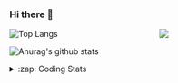 ### Hi there 👋

<!--
**tao8687/tao8687** is a ✨ _special_ ✨ repository because its `README.md` (this file) appears on your GitHub profile.

Here are some ideas to get you started:

- 🔭 I’m currently working on ...
- 🌱 I’m currently learning ...
- 👯 I’m looking to collaborate on ...
- 🤔 I’m looking for help with ...
- 💬 Ask me about ...
- 📫 How to reach me: ...
- 😄 Pronouns: ...
- ⚡ Fun fact: ...
-->

<img align='right' src="https://media.giphy.com/media/M9gbBd9nbDrOTu1Mqx/giphy.gif" width="240">

  
![Top Langs](https://github-readme-stats.vercel.app/api/top-langs/?username=tao8687&layout=compact&title_color=23238E&text_color=A67D3D)

![Anurag's github stats](https://github-readme-stats.vercel.app/api?username=tao8687&show_icons=true&&text_color=A67D3D&title_color=23238E&show_icons=false&count_private=true&hide=stars)

<details>
  <summary>:zap: Coding Stats</summary>
  <br>
    
<!--START_SECTION:waka-->
![Code Time](http://img.shields.io/badge/Code%20Time-2%2C148%20hrs%2029%20mins-blue)

![Profile Views](http://img.shields.io/badge/Profile%20Views-0-blue)

**🐱 My GitHub Data** 

> 📦 1.5 MB Used in GitHub's Storage 
 > 
> 🏆 251 Contributions in the Year 2025
 > 
> 🚫 Not Opted to Hire
 > 
> 📜 63 Public Repositories 
 > 
> 🔑 24 Private Repositories 
 > 
**I'm an Early 🐤** 

```text
🌞 Morning                1853 commits        ██████████████████████░░░   89.69 % 
🌆 Daytime                90 commits          █░░░░░░░░░░░░░░░░░░░░░░░░   04.36 % 
🌃 Evening                119 commits         █░░░░░░░░░░░░░░░░░░░░░░░░   05.76 % 
🌙 Night                  4 commits           ░░░░░░░░░░░░░░░░░░░░░░░░░   00.19 % 
```
📅 **I'm Most Productive on Wednesday** 

```text
Monday                   296 commits         ████░░░░░░░░░░░░░░░░░░░░░   14.33 % 
Tuesday                  282 commits         ███░░░░░░░░░░░░░░░░░░░░░░   13.65 % 
Wednesday                353 commits         ████░░░░░░░░░░░░░░░░░░░░░   17.09 % 
Thursday                 277 commits         ███░░░░░░░░░░░░░░░░░░░░░░   13.41 % 
Friday                   293 commits         ████░░░░░░░░░░░░░░░░░░░░░   14.18 % 
Saturday                 287 commits         ███░░░░░░░░░░░░░░░░░░░░░░   13.89 % 
Sunday                   278 commits         ███░░░░░░░░░░░░░░░░░░░░░░   13.46 % 
```


📊 **This Week I Spent My Time On** 

```text
🕑︎ Time Zone: Asia/Shanghai

💬 Programming Languages: 
C                        1 hr 13 mins        ██████████░░░░░░░░░░░░░░░   39.75 % 
Bash                     28 mins             ████░░░░░░░░░░░░░░░░░░░░░   15.51 % 
YAML                     27 mins             ████░░░░░░░░░░░░░░░░░░░░░   14.55 % 
JavaScript               23 mins             ███░░░░░░░░░░░░░░░░░░░░░░   12.65 % 
C++                      19 mins             ███░░░░░░░░░░░░░░░░░░░░░░   10.59 % 

🔥 Editors: 
VS Code                  2 hrs 36 mins       █████████████████████░░░░   84.38 % 
Cursor                   29 mins             ████░░░░░░░░░░░░░░░░░░░░░   15.62 % 

🐱‍💻 Projects: 
transitive               1 hr 28 mins        ████████████░░░░░░░░░░░░░   47.55 % 
OpenCTR_H60V32_R20_1024_V59 mins             ████████░░░░░░░░░░░░░░░░░   32.14 % 
icart_mini_driver_ws     17 mins             ██░░░░░░░░░░░░░░░░░░░░░░░   09.67 % 
STM32F407VET6_168HZ      15 mins             ██░░░░░░░░░░░░░░░░░░░░░░░   08.12 % 
fastslam                 2 mins              ░░░░░░░░░░░░░░░░░░░░░░░░░   01.52 % 

💻 Operating System: 
Linux                    3 hrs 5 mins        █████████████████████████   100.00 % 
```

**I Mostly Code in C++** 

```text
C++                      11 repos            █████████░░░░░░░░░░░░░░░░   34.38 % 
Python                   8 repos             ██████░░░░░░░░░░░░░░░░░░░   25.00 % 
JavaScript               2 repos             ██░░░░░░░░░░░░░░░░░░░░░░░   06.25 % 
Batchfile                1 repo              █░░░░░░░░░░░░░░░░░░░░░░░░   03.12 % 
HTML                     1 repo              █░░░░░░░░░░░░░░░░░░░░░░░░   03.12 % 
```



**Timeline**

![Lines of Code chart](https://raw.githubusercontent.com/tao8687/tao8687/master/assets/bar_graph.png)


 Last Updated on 07/09/2025 01:51:42 UTC
<!--END_SECTION:waka-->
</details>
